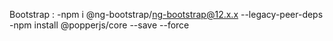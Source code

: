 Bootstrap : 
-npm i @ng-bootstrap/ng-bootstrap@12.x.x --legacy-peer-deps
-npm install @popperjs/core --save --force
